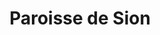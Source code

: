---
title: Paroisse de Sion
name: Sion
site: https://sion.erev.ch/
territoire:
- Arbaz
- Ardon
- Ayent
- Chamoson
- Conthey
- Évolène
- Grimisuat
- Hérémence
- Hérens
- Mont-Noble
- Nendaz
- Saint-Léonard
- Saint-Martin
- Savièse
- Sion
- Vétroz
- Vex
- Veysonnaz
NPA:
- 1950
- 1955
- 1957
- 1961
- 1963
- 1964
- 1965
- 1966
- 1968
- 1969
- 1971
- 1972
- 1973
- 1974
- 1981
- 1983
- 1987
- 1993
- 1993
- 1994
- 1996
- 1997
meta:
- Anzère
- Aproz
- Aproz
- Argnou
- Arolla
- Aven
- Ayer
- Baar
- Basse-Nendaz
- Beuson
- Bieudron
- Blignou
- Botyre
- Bramois
- Brignon
- Cerise
- Champlan
- Champsec
- Chandolin
- Châteauneuf
- Châteauneuf-Conthey	
- Chatelard
- Clèbes
- Coméraz
- Condémines
- Conthey-Place
- Cor
- Daillon
- Derborence
- Diolly
- Drône
- Eison
- Erde
- Euseigne
- Évolène
- Fey
- Fortunau
- Granois
- Grugnay
- Haute-Nendaz
- La Crettaz
- La Forclaz
- La Luette
- La Muraz
- La Place
- La Sage
- La Sionne
- La Tour
- Lannaz
- Les Agettes
- Les Bioleys
- Les Fermes
- Les Haudères
- Les Masses
- Les Mayens-de-Chamoson
- les Places
- Les Vérines
- Liez
- Luc
- Mâche
- Magnot
- Mase
- Mayens-de-la-Zour
- Molignon
- Monteiller
- Nax
- Némiaz
- Nendaz-Station
- Ormône
- Plan-Conthey
- Planchouet
- Pomeyron
- Pont-de-la-Morge
- Pont-de-la-Morge
- Pralong
- Praz-Jean
- Premploz
- Prinzières
- Prolin
- Riod
- Roumaz
- Saclentse
- Salins
- Saxonne
- Sensine
- Signèse
- Siviez
- Sornard
- Saint-Germain
- St-Germain
- Saint-Léonard
- St-Léonard
- Saint-Martin
- St-Martin
- Saint-Pierre-de-Clages
- St-Pierre-de-Clages
- Saint-Raphaël
- St-Raphaël
- Saint-Romain
- St-Romain
- Saint-Severin
- St-Severin
- Suen
- Trogne
- Uvrier
- Vens
- Vernamiège
- Verrey
- Villa
- Vissigen
- Vuisse
---